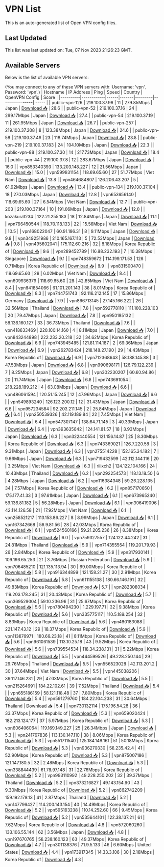 # VPN List

This is an auto-generated list of Open VPN config files.

## Last Updated

This list was last updated on: Tue, 07 Nov 2023 21:26:23 GMT.

## Available Servers

Below is the list of available VPN servers:

(You may connect to any of these VPN servers with: Username: 'vpn', Password: 'vpn'.)
| Hostname | IP Address | Ping | Speed | Country | OpenVPN Config | Score |
|----------|------------|------|-------|---------|----------------| ----- |
| public-vpn-126 | 219.100.37.99 | 11 | 279.85Mbps | Japan | [Download 📥](./configs/server_0_JP.ovpn) | 28.6 |
| public-vpn-52 | 219.100.37.16 | 24 | 299.17Mbps | Japan | [Download 📥](./configs/server_1_JP.ovpn) | 27.4 |
| public-vpn-54 | 219.100.37.19 | 11 | 261.95Mbps | Japan | [Download 📥](./configs/server_2_JP.ovpn) | 26.7 |
| public-vpn-257 | 219.100.37.208 | 8 | 123.38Mbps | Japan | [Download 📥](./configs/server_3_JP.ovpn) | 24.6 |
| public-vpn-58 | 219.100.37.49 | 23 | 118.74Mbps | Japan | [Download 📥](./configs/server_4_JP.ovpn) | 23.8 |
| public-vpn-219 | 219.100.37.183 | 24 | 104.10Mbps | Japan | [Download 📥](./configs/server_5_JP.ovpn) | 22.3 |
| public-vpn-88 | 219.100.37.30 | 14 | 217.73Mbps | Japan | [Download 📥](./configs/server_6_JP.ovpn) | 18.4 |
| public-vpn-44 | 219.100.37.8 | 12 | 283.67Mbps | Japan | [Download 📥](./configs/server_7_JP.ovpn) | 16.0 |
| vpn853340393 | 133.203.148.227 | 12 | 21.56Mbps | Japan | [Download 📥](./configs/server_8_JP.ovpn) | 15.0 |
| vpn599931154 | 118.69.65.60 | 27 | 51.77Mbps | Viet Nam | [Download 📥](./configs/server_9_VN.ovpn) | 13.8 |
| vpn464684807 | 126.206.43.207 | 5 | 61.92Mbps | Japan | [Download 📥](./configs/server_10_JP.ovpn) | 13.4 |
| public-vpn-134 | 219.100.37.104 | 18 | 270.03Mbps | Japan | [Download 📥](./configs/server_11_JP.ovpn) | 12.8 |
| vpn653656140 | 118.69.65.60 | 27 | 6.54Mbps | Viet Nam | [Download 📥](./configs/server_12_VN.ovpn) | 12.7 |
| public-vpn-203 | 219.100.37.164 | 10 | 191.06Mbps | Japan | [Download 📥](./configs/server_13_JP.ovpn) | 12.0 |
| kozakura1234 | 122.21.255.183 | 18 | 12.84Mbps | Japan | [Download 📥](./configs/server_14_JP.ovpn) | 11.1 |
| vpn796450544 | 118.70.118.133 | 22 | 15.56Mbps | Viet Nam | [Download 📥](./configs/server_15_VN.ovpn) | 10.5 |
| vpn168022047 | 60.91.186.31 | 8 | 9.11Mbps | Japan | [Download 📥](./configs/server_16_JP.ovpn) | 9.8 |
| vpn349251986 | 210.165.167.113 | 5 | 72.53Mbps | Japan | [Download 📥](./configs/server_17_JP.ovpn) | 9.8 |
| vpn495602041 | 175.112.60.216 | 32 | 8.18Mbps | Korea Republic of | [Download 📥](./configs/server_18_KR.ovpn) | 9.6 |
| vpn289452789 | 116.88.232.193 | 7 | 10.38Mbps | Singapore | [Download 📥](./configs/server_19_SG.ovpn) | 9.1 |
| vpn748359672 | 114.199.171.53 | 126 | 0.71Mbps | Korea Republic of | [Download 📥](./configs/server_20_KR.ovpn) | 8.9 |
| vpn831500470 | 118.69.65.60 | 28 | 6.02Mbps | Viet Nam | [Download 📥](./configs/server_21_VN.ovpn) | 8.4 |
| vpn609936379 | 118.69.65.60 | 28 | 42.85Mbps | Viet Nam | [Download 📥](./configs/server_22_VN.ovpn) | 8.4 |
| vpn841854066 | 61.101.201.143 | 38 | 8.01Mbps | Korea Republic of | [Download 📥](./configs/server_23_KR.ovpn) | 8.3 |
| vpn744751743 | 92.116.212.145 | 17 | 15.86Mbps | Germany | [Download 📥](./configs/server_24_DE.ovpn) | 7.9 |
| vpn866713145 | 27.145.166.222 | 26 | 32.56Mbps | Thailand | [Download 📥](./configs/server_25_TH.ovpn) | 7.8 |
| vpn592778110 | 111.100.228.103 | 20 | 79.47Mbps | Japan | [Download 📥](./configs/server_26_JP.ovpn) | 7.8 |
| vpn950185132 | 58.136.160.127 | 33 | 36.73Mbps | Thailand | [Download 📥](./configs/server_27_TH.ovpn) | 7.6 |
| vpn418633469 | 220.100.14.160 | 4 | 8.11Mbps | Japan | [Download 📥](./configs/server_28_JP.ovpn) | 7.0 |
| vpn843244898 | 222.233.20.218 | 32 | 34.62Mbps | Korea Republic of | [Download 📥](./configs/server_29_KR.ovpn) | 6.9 |
| vpn743945485 | 121.81.114.187 | 2 | 69.36Mbps | Japan | [Download 📥](./configs/server_30_JP.ovpn) | 6.9 |
| vpn262783424 | 218.148.27.190 | 29 | 14.43Mbps | Korea Republic of | [Download 📥](./configs/server_31_KR.ovpn) | 6.9 |
| vpn712368643 | 58.188.145.88 | 3 | 47.53Mbps | Japan | [Download 📥](./configs/server_32_JP.ovpn) | 6.8 |
| vpn990698171 | 126.79.122.239 | 7 | 8.25Mbps | Japan | [Download 📥](./configs/server_33_JP.ovpn) | 6.8 |
| vpn302230207 | 60.60.94.86 | 20 | 11.74Mbps | Japan | [Download 📥](./configs/server_34_JP.ovpn) | 6.8 |
| vpn743691054 | 218.228.189.212 | 4 | 63.08Mbps | Japan | [Download 📥](./configs/server_35_JP.ovpn) | 6.6 |
| vpn486061594 | 120.51.15.245 | 12 | 47.96Mbps | Japan | [Download 📥](./configs/server_36_JP.ovpn) | 6.6 |
| vpn549893240 | 126.123.200.12 | 12 | 31.43Mbps | Japan | [Download 📥](./configs/server_37_JP.ovpn) | 6.6 |
| vpn957234584 | 92.203.211.145 | 2 | 25.84Mbps | Japan | [Download 📥](./configs/server_38_JP.ovpn) | 6.4 |
| vpn250539326 | 42.119.189.84 | 22 | 7.45Mbps | Viet Nam | [Download 📥](./configs/server_39_VN.ovpn) | 6.4 |
| vpn547307147 | 138.64.71.145 | 3 | 40.33Mbps | Japan | [Download 📥](./configs/server_40_JP.ovpn) | 6.4 |
| vpn393635642 | 124.141.81.57 | 18 | 3.93Mbps | Japan | [Download 📥](./configs/server_41_JP.ovpn) | 6.3 |
| vpn322440554 | 121.156.14.87 | 25 | 8.30Mbps | Korea Republic of | [Download 📥](./configs/server_42_KR.ovpn) | 6.3 |
| vpn743369021 | 126.7.220.58 | 3 | 9.31Mbps | Japan | [Download 📥](./configs/server_43_JP.ovpn) | 6.3 |
| vpn275514228 | 152.165.34.182 | 7 | 9.66Mbps | Japan | [Download 📥](./configs/server_44_JP.ovpn) | 6.3 |
| vpn719432599 | 42.112.144.116 | 20 | 3.25Mbps | Viet Nam | [Download 📥](./configs/server_45_VN.ovpn) | 6.3 |
| riiixch2 | 124.122.104.166 | 24 | 10.43Mbps | Thailand | [Download 📥](./configs/server_46_TH.ovpn) | 6.2 |
| vpn292254573 | 118.13.18.50 | 6 | 4.28Mbps | Japan | [Download 📥](./configs/server_47_JP.ovpn) | 6.2 |
| vpn116384348 | 59.26.228.135 | 34 | 7.57Mbps | Korea Republic of | [Download 📥](./configs/server_48_KR.ovpn) | 6.2 |
| vpn857170650 | 175.177.41.33 | 3 | 97.61Mbps | Japan | [Download 📥](./configs/server_49_JP.ovpn) | 6.1 |
| vpn673965240 | 59.136.81.182 | 5 | 56.28Mbps | Japan | [Download 📥](./configs/server_50_JP.ovpn) | 6.1 |
| vpn306419096 | 42.114.126.58 | 21 | 17.92Mbps | Viet Nam | [Download 📥](./configs/server_51_VN.ovpn) | 6.1 |
| vpn258521217 | 113.153.86.227 | 8 | 8.99Mbps | Japan | [Download 📥](./configs/server_52_JP.ovpn) | 6.1 |
| vpn167342668 | 59.9.81.56 | 28 | 42.03Mbps | Korea Republic of | [Download 📥](./configs/server_53_KR.ovpn) | 6.1 |
| vpn524560166 | 59.21.205.236 | 26 | 8.38Mbps | Korea Republic of | [Download 📥](./configs/server_54_KR.ovpn) | 6.0 |
| vpn759327557 | 124.122.44.242 | 31 | 24.81Mbps | Thailand | [Download 📥](./configs/server_55_TH.ovpn) | 5.9 |
| vpn714355554 | 119.201.79.93 | 26 | 2.84Mbps | Korea Republic of | [Download 📥](./configs/server_56_KR.ovpn) | 5.9 |
| vpn317930141 | 109.196.65.253 | 21 | 3.76Mbps | Russian Federation | [Download 📥](./configs/server_57_RU.ovpn) | 5.9 |
| vpn706485210 | 121.135.113.94 | 30 | 69.00Mbps | Korea Republic of | [Download 📥](./configs/server_58_KR.ovpn) | 5.8 |
| vpn916344899 | 121.158.21.27 | 30 | 2.91Mbps | Korea Republic of | [Download 📥](./configs/server_59_KR.ovpn) | 5.8 |
| vpn611155138 | 180.66.146.191 | 32 | 49.83Mbps | Korea Republic of | [Download 📥](./configs/server_60_KR.ovpn) | 5.7 |
| vpn282308034 | 119.203.178.245 | 31 | 20.43Mbps | Korea Republic of | [Download 📥](./configs/server_61_KR.ovpn) | 5.7 |
| vpn369529004 | 59.10.236.96 | 31 | 25.67Mbps | Korea Republic of | [Download 📥](./configs/server_62_KR.ovpn) | 5.6 |
| vpn780494230 | 1.229.197.71 | 32 | 9.38Mbps | Korea Republic of | [Download 📥](./configs/server_63_KR.ovpn) | 5.6 |
| vpn335775117 | 110.5.189.254 | 32 | 8.83Mbps | Korea Republic of | [Download 📥](./configs/server_64_KR.ovpn) | 5.6 |
| vpn480183088 | 221.147.43.12 | 29 | 18.37Mbps | Korea Republic of | [Download 📥](./configs/server_65_KR.ovpn) | 5.6 |
| vpn113876971 | 180.66.23.18 | 41 | 8.11Mbps | Korea Republic of | [Download 📥](./configs/server_66_KR.ovpn) | 5.6 |
| vpn961061539 | 113.10.25.18 | 43 | 9.52Mbps | Korea Republic of | [Download 📥](./configs/server_67_KR.ovpn) | 5.6 |
| vpn739554534 | 118.34.238.131 | 31 | 5.22Mbps | Korea Republic of | [Download 📥](./configs/server_68_KR.ovpn) | 5.5 |
| vpn444599526 | 49.228.250.144 | 29 | 29.76Mbps | Thailand | [Download 📥](./configs/server_69_TH.ovpn) | 5.5 |
| vpn556523028 | 42.113.201.2 | 30 | 37.64Mbps | Viet Nam | [Download 📥](./configs/server_70_VN.ovpn) | 5.5 |
| vpn445038206 | 39.117.146.231 | 29 | 47.03Mbps | Korea Republic of | [Download 📥](./configs/server_71_KR.ovpn) | 5.5 |
| vpn215264691 | 184.22.102.61 | 39 | 7.52Mbps | Thailand | [Download 📥](./configs/server_72_TH.ovpn) | 5.4 |
| vpn655186159 | 58.121.118.48 | 37 | 7.80Mbps | Korea Republic of | [Download 📥](./configs/server_73_KR.ovpn) | 5.4 |
| vpn591279760 | 184.22.104.238 | 31 | 30.64Mbps | Thailand | [Download 📥](./configs/server_74_TH.ovpn) | 5.4 |
| vpn730132114 | 175.196.54.28 | 36 | 33.37Mbps | Korea Republic of | [Download 📥](./configs/server_75_KR.ovpn) | 5.3 |
| vpn659020424 | 182.213.124.177 | 37 | 5.97Mbps | Korea Republic of | [Download 📥](./configs/server_76_KR.ovpn) | 5.3 |
| vpn606406064 | 119.169.149.227 | 25 | 26.34Mbps | Japan | [Download 📥](./configs/server_77_JP.ovpn) | 5.3 |
| vpn241797836 | 113.130.147.110 | 38 | 8.06Mbps | Korea Republic of | [Download 📥](./configs/server_78_KR.ovpn) | 5.3 |
| vpn551711540 | 125.184.148.161 | 51 | 50.18Mbps | Korea Republic of | [Download 📥](./configs/server_79_KR.ovpn) | 5.3 |
| vpn936270330 | 58.235.42.4 | 41 | 52.90Mbps | Korea Republic of | [Download 📥](./configs/server_80_KR.ovpn) | 5.3 |
| vpn875007186 | 121.147.180.5 | 32 | 2.48Mbps | Korea Republic of | [Download 📥](./configs/server_81_KR.ovpn) | 5.3 |
| vpn338844439 | 61.78.97.148 | 31 | 22.76Mbps | Korea Republic of | [Download 📥](./configs/server_82_KR.ovpn) | 5.2 |
| vpn993110992 | 49.228.250.202 | 32 | 39.37Mbps | Thailand | [Download 📥](./configs/server_83_TH.ovpn) | 5.2 |
| vpn373216827 | 49.143.154.90 | 43 | 9.30Mbps | Korea Republic of | [Download 📥](./configs/server_84_KR.ovpn) | 5.2 |
| vpn862742209 | 159.192.178.13 | 41 | 2.87Mbps | Thailand | [Download 📥](./configs/server_85_TH.ovpn) | 5.2 |
| vpn147796427 | 114.200.143.154 | 40 | 14.49Mbps | Korea Republic of | [Download 📥](./configs/server_86_KR.ovpn) | 5.2 |
| vpn595193238 | 110.14.252.60 | 66 | 9.45Mbps | Korea Republic of | [Download 📥](./configs/server_87_KR.ovpn) | 5.2 |
| vpn535644101 | 122.38.137.21 | 61 | 7.62Mbps | Korea Republic of | [Download 📥](./configs/server_88_KR.ovpn) | 4.8 |
| vpn572060260 | 133.106.55.144 | 62 | 3.56Mbps | Japan | [Download 📥](./configs/server_89_JP.ovpn) | 4.8 |
| vpn197670765 | 58.238.160.123 | 63 | 49.37Mbps | Korea Republic of | [Download 📥](./configs/server_90_KR.ovpn) | 4.7 |
| vpn301138376 | 71.9.5.133 | 46 | 6.60Mbps | United States | [Download 📥](./configs/server_91_US.ovpn) | 4.4 |
| vpn173917345 | 14.33.3.106 | 30 | 2.16Mbps | Korea Republic of | [Download 📥](./configs/server_92_KR.ovpn) | 4.3 |
